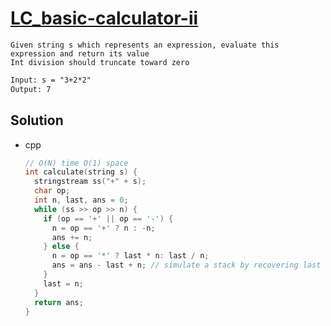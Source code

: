 # [LC_basic-calculator-ii](https://leetcode.com/problems/basic-calculator-ii)

```en
Given string s which represents an expression, evaluate this expression and return its value
Int division should truncate toward zero
```

```txt
Input: s = "3+2*2"
Output: 7
```

## Solution

* cpp

  ```cpp
  // O(N) time O(1) space
  int calculate(string s) {
    stringstream ss("+" + s);
    char op;
    int n, last, ans = 0;
    while (ss >> op >> n) {
      if (op == '+' || op == '-') {
        n = op == '+' ? n : -n;
        ans += n;
      } else {
        n = op == '*' ? last * n: last / n;
        ans = ans - last + n; // simulate a stack by recovering last values
      }
      last = n;
    }
    return ans;
  }
  ```
